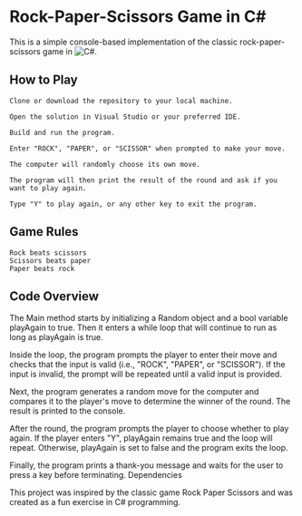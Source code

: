# Rock-Paper-Scissors Game in C#

This is a simple console-based implementation of the classic rock-paper-scissors game in ![C#](https://img.shields.io/badge/c%23-%23239120.svg?style=for-the-badge&logo=c-sharp&logoColor=white).

## How to Play

    Clone or download the repository to your local machine.
    
    Open the solution in Visual Studio or your preferred IDE.
    
    Build and run the program.
    
    Enter "ROCK", "PAPER", or "SCISSOR" when prompted to make your move.
    
    The computer will randomly choose its own move.
    
    The program will then print the result of the round and ask if you want to play again.
    
    Type "Y" to play again, or any other key to exit the program.

## Game Rules

    Rock beats scissors
    Scissors beats paper
    Paper beats rock

## Code Overview

The Main method starts by initializing a Random object and a bool variable playAgain to true. Then it enters a while loop that will continue to run as long as playAgain is true.

Inside the loop, the program prompts the player to enter their move and checks that the input is valid (i.e., "ROCK", "PAPER", or "SCISSOR"). If the input is invalid, the prompt will be repeated until a valid input is provided.

Next, the program generates a random move for the computer and compares it to the player's move to determine the winner of the round. The result is printed to the console.

After the round, the program prompts the player to choose whether to play again. If the player enters "Y", playAgain remains true and the loop will repeat. Otherwise, playAgain is set to false and the program exits the loop.

Finally, the program prints a thank-you message and waits for the user to press a key before terminating. Dependencies

This project was inspired by the classic game Rock Paper Scissors and was created as a fun exercise in C# programming.
